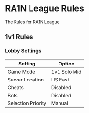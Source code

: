 # RA1N League Rules
The Rules for RA1N League


## 1v1 Rules

### Lobby Settings

|Setting|Option|
|-|-|
|Game Mode|1v1 Solo Mid|
|Server Location|US East|
|Cheats|Disabled|
|Bots|Disabled|
|Selection Priority|Manual|
